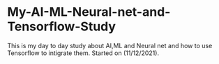 # My-AI-ML-Neural-net-and-Tensorflow-Study
This is my day to day study about AI,ML and Neural net and how to use Tensorflow to intigrate them. Started on (11/12/2021).
